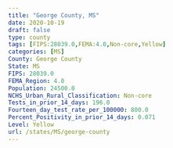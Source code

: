 ```yaml
---
title: "George County, MS"
date: 2020-10-19
draft: false
type: county
tags: [FIPS:28039.0,FEMA:4.0,Non-core,Yellow]
categories: [MS]
County: George County
State: MS
FIPS: 28039.0
FEMA_Region: 4.0
Population: 24500.0
NCHS_Urban_Rural_Classification: Non-core
Tests_in_prior_14_days: 196.0
Fourteen_day_test_rate_per_100000: 800.0
Percent_Positivity_in_prior_14_days: 0.071
Level: Yellow
url: /states/MS/george-county
---
```



